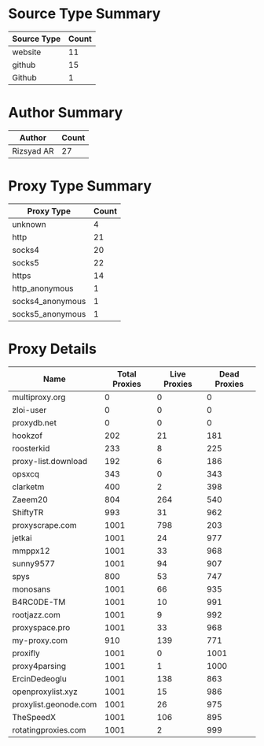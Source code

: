 # Source Type Summary

| Source Type | Count |
|-------------|-------|
| website | 11 |
| github | 15 |
| Github | 1 |


# Author Summary

| Author | Count |
|--------|-------|
| Rizsyad AR | 27 |


# Proxy Type Summary

| Proxy Type | Count |
|------------|-------|
| unknown | 4 |
| http | 21 |
| socks4 | 20 |
| socks5 | 22 |
| https | 14 |
| http_anonymous | 1 |
| socks4_anonymous | 1 |
| socks5_anonymous | 1 |


# Proxy Details

| Name | Total Proxies | Live Proxies | Dead Proxies |
|------|---------------|--------------|---------------|
| multiproxy.org | 0 | 0 | 0 |
| zloi-user | 0 | 0 | 0 |
| proxydb.net | 0 | 0 | 0 |
| hookzof | 202 | 21 | 181 |
| roosterkid | 233 | 8 | 225 |
| proxy-list.download | 192 | 6 | 186 |
| opsxcq | 343 | 0 | 343 |
| clarketm | 400 | 2 | 398 |
| Zaeem20 | 804 | 264 | 540 |
| ShiftyTR | 993 | 31 | 962 |
| proxyscrape.com | 1001 | 798 | 203 |
| jetkai | 1001 | 24 | 977 |
| mmppx12 | 1001 | 33 | 968 |
| sunny9577 | 1001 | 94 | 907 |
| spys | 800 | 53 | 747 |
| monosans | 1001 | 66 | 935 |
| B4RC0DE-TM | 1001 | 10 | 991 |
| rootjazz.com | 1001 | 9 | 992 |
| proxyspace.pro | 1001 | 33 | 968 |
| my-proxy.com | 910 | 139 | 771 |
| proxifly | 1001 | 0 | 1001 |
| proxy4parsing | 1001 | 1 | 1000 |
| ErcinDedeoglu | 1001 | 138 | 863 |
| openproxylist.xyz | 1001 | 15 | 986 |
| proxylist.geonode.com | 1001 | 26 | 975 |
| TheSpeedX | 1001 | 106 | 895 |
| rotatingproxies.com | 1001 | 2 | 999 |
